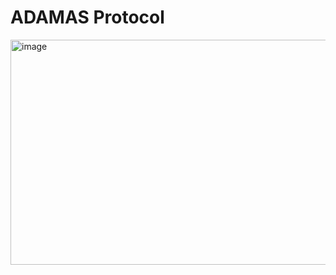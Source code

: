 # ADAMAS Protocol
<img width="1920" height="360" alt="image" src="https://github.com/user-attachments/assets/38fc3f3e-b9c7-4b9c-89e9-809129b9a4b0" />
